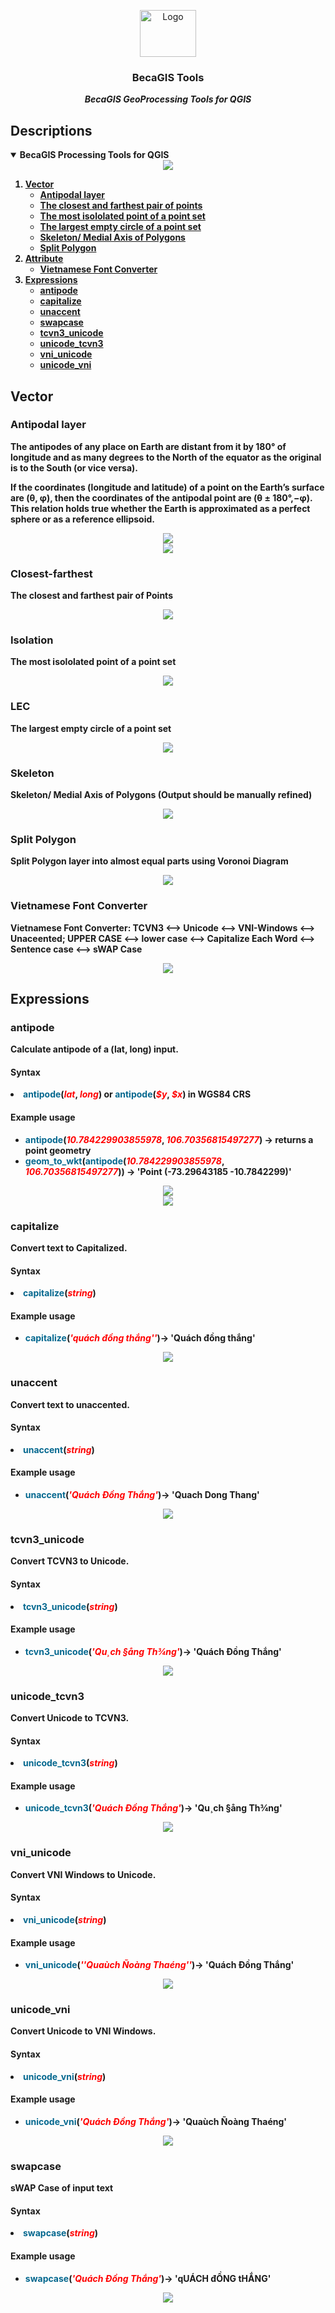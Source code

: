 <!-- PROJECT LOGO -->
<p align="center">
    <img src="images/becagistools_logo.png" alt="Logo" width="90" height="75">
  <h3 align="center">BecaGIS Tools</h3>
  <p align="center">
    <b><i>BecaGIS GeoProcessing Tools for QGIS</i><b>
    <br />
  </p>
</p>

## Descriptions
<!-- TABLE OF CONTENTS -->
<details open="open">
  <summary>BecaGIS Processing Tools for QGIS</summary>
  <div align="center">
  <img src="images/tutorial/vect_voronoi.png">
</div>
  <ol>
    <li>         
      <a href="#vector">Vector</a>     
      <ul>
        <li><a href="#antipodal-layer">Antipodal layer</a></li>
        <li><a href="#closest-farthest">The closest and farthest pair of points</a></li>
        <li><a href="#isolation">The most isololated point of a point set</a></li>
        <li><a href="#lec">The largest empty circle of a point set</a></li>
        <li><a href="#skeleton">Skeleton/ Medial Axis of Polygons</a></li>
        <li><a href="#split-polygon">Split Polygon</a></li>
      </ul>
       <li>         
      <a href="#attribute">Attribute</a>     
      <ul>
        <li><a href="#vietnamese-font-converter">Vietnamese Font Converter</a></li>
      </ul>
      <li>  
      <a href="#expressions">Expressions</a>     
      <ul>
        <li><a href="#antipode">antipode</a></li>
        <li><a href="#capitalize">capitalize</a></li>
        <li><a href="#unaccent">unaccent</a></li>
        <li><a href="#swapcase">swapcase</a></li>
        <li><a href="#tcvn3_unicode">tcvn3_unicode</a></li>
        <li><a href="#unicode_tcvn3">unicode_tcvn3</a></li>
        <li><a href="#vni_unicode">vni_unicode</a></li>
        <li><a href="#unicode_vni">unicode_vni</a></li>
      </ul>
  </ol>
</details>


## Vector

### Antipodal layer

The antipodes of any place on Earth are distant from it by 180° of longitude and as many degrees to the North of the equator as the original is to the South (or vice versa).

If the coordinates (longitude and latitude) of a point on the Earth’s surface are (θ, φ), then the coordinates of the antipodal point are (θ ± 180°,−φ). This relation holds true whether the Earth is approximated as a perfect sphere or as a reference ellipsoid.

<div align="center">
  <img src="images/tutorial/vect_antipode.png">
</div>


<div align="center">
  <img src="images/readme/vect_antipodal_layer.png">
</div>

### Closest-farthest

The closest and farthest pair of Points
<div align="center">
  <img src="images/readme/vect_closest_farthest.png">
</div>


### Isolation

The most isololated point of a point set
<div align="center">
  <img src="images/readme/vect_isolation.png">
</div>

### LEC

The largest empty circle of a point set
<div align="center">
  <img src="images/readme/vect_lec.png">
</div>

### Skeleton

Skeleton/ Medial Axis of Polygons (Output should be manually refined)
<div align="center">
  <img src="images/readme/vect_skeleton.png">
</div>

### Split Polygon

Split Polygon layer into almost equal parts using Voronoi Diagram
<div align="center">
  <img src="images/readme/vect_split_polygon.png">
</div>

### Vietnamese Font Converter
Vietnamese Font Converter: TCVN3 <--> Unicode <--> VNI-Windows <--> Unaceented; UPPER CASE <--> lower case <--> Capitalize Each Word <--> Sentence case <--> sWAP Case
<div align="center">
  <img src="images/readme/att_fontconvert.png">
</div>

## Expressions
<style type="text/css">
.function {
color: #05688f;
font-weight: bold;
}
.parameters {
color: red;
font-style:italic
}
</style>

### antipode

Calculate antipode of a (lat, long) input.

<h4>Syntax</h4>    
<li><span class = function>antipode</span>(<span class = parameters>lat</span>, <span class = parameters>long</span>) 
or <span class = function>antipode</span>(<span class = parameters>$y</span>, <span class = parameters>$x</span>) in WGS84 CRS</li>    
<h4>Example usage</h4>
<ul>
<li><span class = function>antipode</span>(<span class = parameters>10.784229903855978</span>, <span class = parameters>106.70356815497277</span>) &rarr; returns a point geometry</li>
<li><span class = function>geom_to_wkt</span>(<span class = function>antipode</span>(<span class = parameters>10.784229903855978</span>, <span class = parameters>106.70356815497277</span>)) &rarr; 'Point (-73.29643185 -10.7842299)'</li>
</ul>

<div align="center">
  <img src="images/readme/vect_antipode_x.png">
</div> 
<div align="center">
  <img src="images/readme/vect_antipode_y.png">
</div> 

### capitalize

Convert text to Capitalized.

<h4>Syntax</h4>    
  <li><span class = function>capitalize</span>(<span class = parameters>string</span>)</li>
<h4>Example usage</h4>

<ul>
  <li><span class = function>capitalize</span>(<span class = parameters>'quách đồng thắng''</span>)&rarr; 'Quách đồng thắng'</li>
</ul>   
<div align="center">
  <img src="images/readme/att_capitalize.png">
</div> 
       

### unaccent
Convert text to unaccented.
<h4>Syntax</h4>    
  <li><span class = function>unaccent</span>(<span class = parameters>string</span>)</li>
<h4>Example usage</h4>

<ul>
  <li><span class = function>unaccent</span>(<span class = parameters>'Quách Đồng Thắng'</span>)&rarr; 'Quach Dong Thang'</li>
</ul>    
<div align="center">
  <img src="images/readme/att_unaccent.png">
</div>

### tcvn3_unicode
Convert TCVN3 to Unicode.
<h4>Syntax</h4>    
  <li><span class = function>tcvn3_unicode</span>(<span class = parameters>string</span>)</li>
<h4>Example usage</h4> 
<ul>
  <li><span class = function>tcvn3_unicode</span>(<span class = parameters>'Qu¸ch §ång Th¾ng'</span>)&rarr; 'Quách Đồng Thắng'</li>
</ul>  
<div align="center">
  <img src="images/readme/att_tcnv3_unicode.png">
</div>

### unicode_tcvn3

Convert Unicode to TCVN3.

<h4>Syntax</h4>    
  <li><span class = function>unicode_tcvn3</span>(<span class = parameters>string</span>)</li>
<h4>Example usage</h4>

<ul>
  <li><span class = function>unicode_tcvn3</span>(<span class = parameters>'Quách Đồng Thắng'</span>)&rarr; 'Qu¸ch §ång Th¾ng'</li>
</ul>    
<div align="center">
  <img src="images/readme/att_unicode_tcnv3.png">
</div>

### vni_unicode
Convert VNI Windows to Unicode.
<h4>Syntax</h4>    
<li><span class = function>vni_unicode</span>(<span class = parameters>string</span>)</li>
<h4>Example usage</h4>

<ul>
<li><span class = function>vni_unicode</span>(<span class = parameters>''Quaùch Ñoàng Thaéng''</span>)&rarr; 'Quách Đồng Thắng'</li>
</ul>    
<div align="center">
  <img src="images/readme/att_vni_unicode.png">
</div>


### unicode_vni

Convert Unicode to VNI Windows.

<h4>Syntax</h4>    
<li><span class = function>unicode_vni</span>(<span class = parameters>string</span>)</li>
<h4>Example usage</h4>

<ul>
<li><span class = function>unicode_vni</span>(<span class = parameters>'Quách Đồng Thắng'</span>)&rarr; 'Quaùch Ñoàng Thaéng'</li>
</ul>    
<div align="center">
  <img src="images/readme/att_unicode_vni.png">
</div>


### swapcase

sWAP Case of input text

<h4>Syntax</h4>    
  <li><span class = function>swapcase</span>(<span class = parameters>string</span>)</li>
<h4>Example usage</h4>

<ul>
  <li><span class = function>swapcase</span>(<span class = parameters>'Quách Đồng Thắng'</span>)&rarr; 'qUÁCH đỒNG tHẮNG'</li>
</ul>    
<div align="center">
  <img src="images/readme/att_swapcase.png">
</div> 
